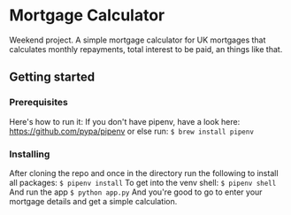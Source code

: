 # Mortgage Calculator 
Weekend project. A simple mortgage calculator for UK mortgages that calculates monthly repayments, total interest to be paid, an things like that. 

## Getting started

### Prerequisites
Here's how to run it: 
If you don't have pipenv, have a look here: https://github.com/pypa/pipenv or else run:
`$ brew install pipenv`

### Installing
After cloning the repo and once in the directory run the following to install all packages: 
`$ pipenv install`
To get into the venv shell: 
`$ pipenv shell`
And run the app
`$ python app.py`
And you're good to go to enter your mortgage details and get a simple calculation. 
